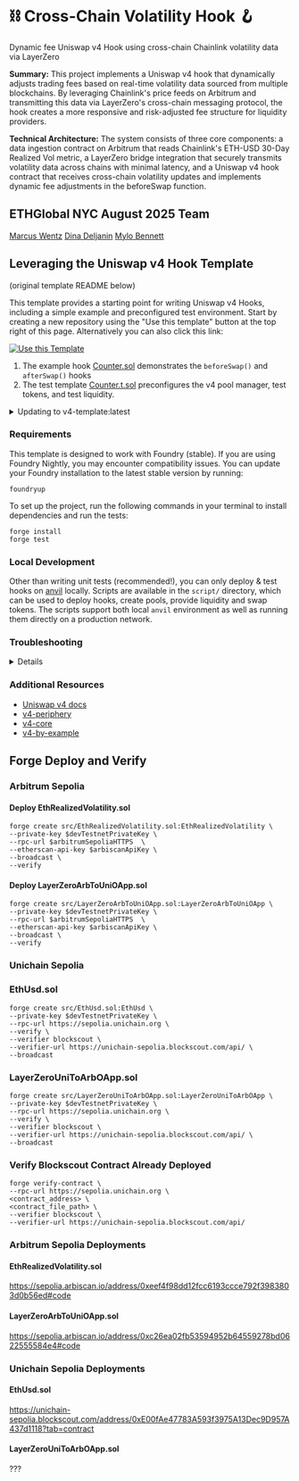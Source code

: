 # ⛓️ Cross-Chain Volatility Hook 🪝
Dynamic fee Uniswap v4 Hook using cross-chain Chainlink volatility data via LayerZero

**Summary:** This project implements a Uniswap v4 hook that dynamically adjusts trading fees based on real-time volatility data sourced from multiple blockchains. By leveraging Chainlink's price feeds on Arbitrum and transmitting this data via LayerZero's cross-chain messaging protocol, the hook creates a more responsive and risk-adjusted fee structure for liquidity providers.

**Technical Architecture:** The system consists of three core components: a data ingestion contract on Arbitrum that reads Chainlink's ETH-USD 30-Day Realized Vol metric, a LayerZero bridge integration that securely transmits volatility data across chains with minimal latency, and a Uniswap v4 hook contract that receives cross-chain volatility updates and implements dynamic fee adjustments in the beforeSwap function.

## ETHGlobal NYC August 2025 Team
[Marcus Wentz](https://github.com/MarcusWentz)
[Dina Deljanin](https://github.com/dinadeljanin)
[Mylo Bennett](https://github.com/readyMouse)


## Leveraging the Uniswap v4 Hook Template
(original template README below)

This template provides a starting point for writing Uniswap v4 Hooks, including a simple example and preconfigured test environment. Start by creating a new repository using the "Use this template" button at the top right of this page. Alternatively you can also click this link:

[![Use this Template](https://img.shields.io/badge/Use%20this%20Template-101010?style=for-the-badge&logo=github)](https://github.com/uniswapfoundation/v4-template/generate)

1. The example hook [Counter.sol](src/Counter.sol) demonstrates the `beforeSwap()` and `afterSwap()` hooks
2. The test template [Counter.t.sol](test/Counter.t.sol) preconfigures the v4 pool manager, test tokens, and test liquidity.

<details>
<summary>Updating to v4-template:latest</summary>

This template is actively maintained -- you can update the v4 dependencies, scripts, and helpers:

```bash
git remote add template https://github.com/uniswapfoundation/v4-template
git fetch template
git merge template/main <BRANCH> --allow-unrelated-histories
```

</details>

### Requirements

This template is designed to work with Foundry (stable). If you are using Foundry Nightly, you may encounter compatibility issues. You can update your Foundry installation to the latest stable version by running:

```
foundryup
```

To set up the project, run the following commands in your terminal to install dependencies and run the tests:

```
forge install
forge test
```

### Local Development

Other than writing unit tests (recommended!), you can only deploy & test hooks on [anvil](https://book.getfoundry.sh/anvil/) locally. Scripts are available in the `script/` directory, which can be used to deploy hooks, create pools, provide liquidity and swap tokens. The scripts support both local `anvil` environment as well as running them directly on a production network.

### Troubleshooting

<details>

#### Permission Denied

When installing dependencies with `forge install`, Github may throw a `Permission Denied` error

Typically caused by missing Github SSH keys, and can be resolved by following the steps [here](https://docs.github.com/en/github/authenticating-to-github/connecting-to-github-with-ssh)

Or [adding the keys to your ssh-agent](https://docs.github.com/en/authentication/connecting-to-github-with-ssh/generating-a-new-ssh-key-and-adding-it-to-the-ssh-agent#adding-your-ssh-key-to-the-ssh-agent), if you have already uploaded SSH keys

#### Anvil fork test failures

Some versions of Foundry may limit contract code size to ~25kb, which could prevent local tests to fail. You can resolve this by setting the `code-size-limit` flag

```
anvil --code-size-limit 40000
```

#### Hook deployment failures

Hook deployment failures are caused by incorrect flags or incorrect salt mining

1. Verify the flags are in agreement:
   - `getHookCalls()` returns the correct flags
   - `flags` provided to `HookMiner.find(...)`
2. Verify salt mining is correct:
   - In **forge test**: the _deployer_ for: `new Hook{salt: salt}(...)` and `HookMiner.find(deployer, ...)` are the same. This will be `address(this)`. If using `vm.prank`, the deployer will be the pranking address
   - In **forge script**: the deployer must be the CREATE2 Proxy: `0x4e59b44847b379578588920cA78FbF26c0B4956C`
     - If anvil does not have the CREATE2 deployer, your foundry may be out of date. You can update it with `foundryup`

</details>

### Additional Resources

- [Uniswap v4 docs](https://docs.uniswap.org/contracts/v4/overview)
- [v4-periphery](https://github.com/uniswap/v4-periphery)
- [v4-core](https://github.com/uniswap/v4-core)
- [v4-by-example](https://v4-by-example.org)

## Forge Deploy and Verify  

### Arbitrum Sepolia 

#### Deploy EthRealizedVolatility.sol 

```shell
forge create src/EthRealizedVolatility.sol:EthRealizedVolatility \
--private-key $devTestnetPrivateKey \
--rpc-url $arbitrumSepoliaHTTPS  \
--etherscan-api-key $arbiscanApiKey \
--broadcast \
--verify 
```

#### Deploy LayerZeroArbToUniOApp.sol

```shell
forge create src/LayerZeroArbToUniOApp.sol:LayerZeroArbToUniOApp \
--private-key $devTestnetPrivateKey \
--rpc-url $arbitrumSepoliaHTTPS  \
--etherscan-api-key $arbiscanApiKey \
--broadcast \
--verify 
```

### Unichain Sepolia

### EthUsd.sol

```shell
forge create src/EthUsd.sol:EthUsd \
--private-key $devTestnetPrivateKey \
--rpc-url https://sepolia.unichain.org \
--verify \
--verifier blockscout \
--verifier-url https://unichain-sepolia.blockscout.com/api/ \
--broadcast
```

### LayerZeroUniToArbOApp.sol

```shell
forge create src/LayerZeroUniToArbOApp.sol:LayerZeroUniToArbOApp \
--private-key $devTestnetPrivateKey \
--rpc-url https://sepolia.unichain.org \
--verify \
--verifier blockscout \
--verifier-url https://unichain-sepolia.blockscout.com/api/ \
--broadcast
```

### Verify Blockscout Contract Already Deployed

```shell
forge verify-contract \
--rpc-url https://sepolia.unichain.org \
<contract_address> \
<contract_file_path> \
--verifier blockscout \
--verifier-url https://unichain-sepolia.blockscout.com/api/
```

### Arbitrum Sepolia Deployments

#### EthRealizedVolatility.sol 

https://sepolia.arbiscan.io/address/0xeef4f98dd12fcc6193ccce792f3983803d0b56ed#code

#### LayerZeroArbToUniOApp.sol

https://sepolia.arbiscan.io/address/0xc26ea02fb53594952b64559278bd0622555584e4#code

### Unichain Sepolia Deployments

#### EthUsd.sol 

https://unichain-sepolia.blockscout.com/address/0xE00fAe47783A593f3975A13Dec9D957A437d1118?tab=contract

#### LayerZeroUniToArbOApp.sol

???